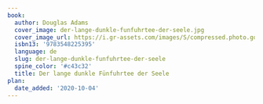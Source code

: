 ```yaml
---
book:
  author: Douglas Adams
  cover_image: der-lange-dunkle-funfuhrtee-der-seele.jpg
  cover_image_url: https://i.gr-assets.com/images/S/compressed.photo.goodreads.com/books/1328211686l/1981058.jpg
  isbn13: '9783548225395'
  language: de
  slug: der-lange-dunkle-funfuhrtee-der-seele
  spine_color: '#c43c32'
  title: Der lange dunkle Fünfuhrtee der Seele
plan:
  date_added: '2020-10-04'
---
```

